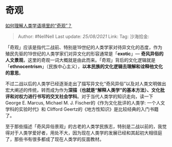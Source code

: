 # 奇观
[如何理解人类学语境里的“奇观”？](https://www.zhihu.com/question/314359116/answer/627246086)

> Author: #NellNell
> Last update: *25/08/2021*
> Link:
> Tag:
> 沙海拾金:

「奇观」应该是指代二战前、特别是19世纪的人类学家对待异文化的态度，作为殖民先驱的19世纪的人类学家们对异文化的形容通常是「**exotic**」— **奇风异俗的人文景观**，这里的奇观一词大概就是由此而来。「奇观」背后的文化逻辑就是「**ethnocentrism**」（民族中心主义），**以本民族的文化逻辑去理解和诠释他文化的意思**。

不过二战以后的人类学已经逐渐走出了描写异文化“奇风异俗”以及对人类文明做出宏大阐述的传统，转而成为作为**深描（也就是“解释人类学”的基本方法）、文化批评和对权力进行书写的交叉社会学科**。对于当代人类学的知识走向，读一下 George E. Marcus, Michael M. J. Fischer的《作为文化批评的人类学: 一个人文学科的实验时代》和 Clifford Geertz的《地方性知识》是比较经典的入门书籍了。

至于那些描述「奇风异俗景观」的古老的人类学民族志，特别是二战以前的，我觉得对于人类学爱好者，用处不大，因为现在人类学的发展已经和其起初大相径庭了，那些书有很多都成了现在人类学的反面教材。
